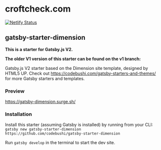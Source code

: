 # croftcheck.com

[![Netlify Status](https://api.netlify.com/api/v1/badges/2d4b9e20-f3b2-4b76-b117-7fe19c08eb63/deploy-status)](https://app.netlify.com/sites/serene-lalande-17ba1f/deploys)
## gatsby-starter-dimension

**This is a starter for Gatsby.js V2.**

**The older V1 version of this starter can be found on the v1 branch:**

Gatsby.js V2 starter based on the Dimension site template, designed by HTML5 UP. Check out https://codebushi.com/gatsby-starters-and-themes/ for more Gatsby starters and templates.

### Preview

https://gatsby-dimension.surge.sh/

### Installation

Install this starter (assuming Gatsby is installed) by running from your CLI:
<br/>
`gatsby new gatsby-starter-dimension https://github.com/codebushi/gatsby-starter-dimension`

Run `gatsby develop` in the terminal to start the dev site.
